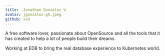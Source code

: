 ```yaml
---
title:  Jonathan Gonzalez V.
avatar: jgonzalez-gh.jpeg
github: sxd
---
```


A free software lover, passionate about OpenSource and all the tools that
it has created to help a lot of people build their dreams.

Working at EDB to bring the real database experience to Kubernetes world.
